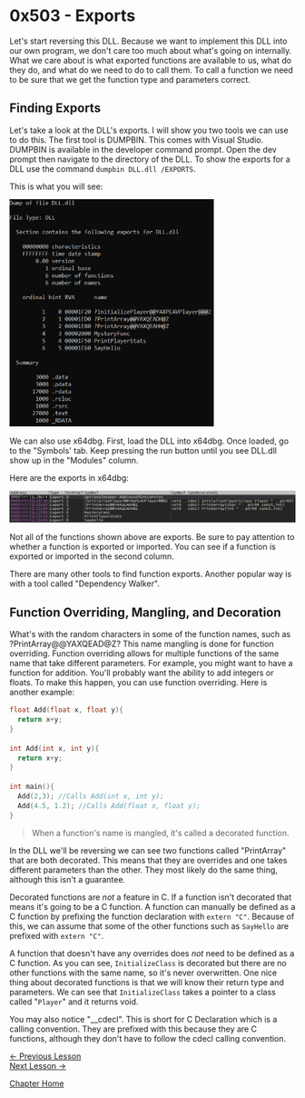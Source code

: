 # 0x503 - Exports
Let's start reversing this DLL. Because we want to implement this DLL into our own program, we don't care too much about what's going on internally. What we care about is what exported functions are available to us, what do they do, and what do we need to do to call them. To call a function we need to be sure that we get the function type and parameters correct.

## Finding Exports
Let's take a look at the DLL's exports. I will show you two tools we can use to do this. The first tool is DUMPBIN. This comes with Visual Studio. DUMPBIN is available in the developer command prompt. Open the dev prompt then navigate to the directory of the DLL. To show the exports for a DLL use the command `dumpbin DLL.dll /EXPORTS`.

This is what you will see:

<p>
  <img height="400" src="[ignore]/Dumpbin.png">
</p>

We can also use x64dbg. First, load the DLL into x64dbg. Once loaded, go to the "Symbols' tab. Keep pressing the run button until you see DLL.dll show up in the "Modules" column.

Here are the exports in x64dbg:

<p>
  <img src="[ignore]/x64dbgExports.png">
</p>

Not all of the functions shown above are exports. Be sure to pay attention to whether a function is exported or imported. You can see if a function is exported or imported in the second column.

There are many other tools to find function exports. Another popular way is with a tool called "Dependency Walker".


## Function Overriding, Mangling, and Decoration
What's with the random characters in some of the function names, such as ?PrintArray@@YAXQEAD@Z? This name mangling is done for function overriding. Function overriding allows for multiple functions of the same name that take different parameters. For example, you might want to have a function for addition. You'll probably want the ability to add integers or floats. To make this happen, you can use function overriding. Here is another example:

```c++
float Add(float x, float y){
  return x+y;
}

int Add(int x, int y){
  return x+y;
}

int main(){
  Add(2,3); //Calls Add(int x, int y);
  Add(4.5, 1.2); //Calls Add(float x, float y);
}
```

> When a function's name is mangled, it's called a  decorated function.

In the DLL we'll be reversing we can see two functions called "PrintArray" that are both decorated. This means that they are overrides and one takes different parameters than the other. They most likely do the same thing, although this isn't a guarantee. 

Decorated functions are *not* a feature in C. If a function isn't decorated that means it's going to be a C function. A function can manually be defined as a C function by prefixing the function declaration with `extern "C"`. Because of this, we can assume that some of the other functions such as `SayHello` are prefixed with `extern "C"`.

A function that doesn't have any overrides does *not* need to be defined as a C function. As you can see, `InitializeClass` is decorated but there are no other functions with the same name, so it's never overwritten. One nice thing about decorated functions is that we will know their return type and parameters. We can see that `InitializeClass` takes a pointer to a class called "`Player`" and it returns void. 

You may also notice "__cdecl". This is short for C Declaration which is a calling convention. They are prefixed with this because they are C functions, although they don't have to follow the cdecl calling convention.

[<- Previous Lesson](6.2%20DLLBasics.md)  
[Next Lesson ->](6.4%20SayHello.md)  

[Chapter Home](6.0%20DLL.md)  
